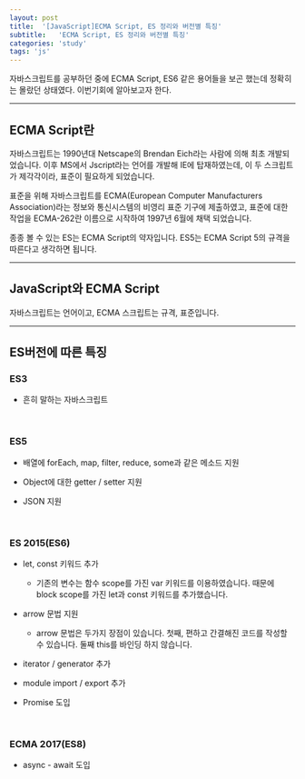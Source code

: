 ```yaml
---
layout: post
title:  '[JavaScript]ECMA Script, ES 정리와 버전별 특징'
subtitle:   'ECMA Script, ES 정리와 버전별 특징'
categories: 'study'
tags: 'js'
---
```


자바스크립트를 공부하던 중에 ECMA Script, ES6 같은 용어들을 보곤 했는데 정확히는 몰랐던 상태였다. 이번기회에 알아보고자 한다.

---

## ECMA Script란

자바스크립트는 1990년대 Netscape의 Brendan Eich라는 사람에 의해 최초 개발되었습니다. 이후 MS에서 Jscript라는 언어를 개발해 IE에 탑재하였는데, 이 두 스크립트가 제각각이라, 표준이 필요하게 되었습니다.

표준을 위해 자바스크립트를 ECMA(European Computer Manufacturers Association)라는 정보와 통신시스템의 비영리 표준 기구에 제출하였고, 표준에 대한 작업을 ECMA-262란 이름으로 시작하여 1997년 6월에 채택 되었습니다.

종종 볼 수 있는 ES는 ECMA Script의 약자입니다. ES5는 ECMA Script 5의 규격을 따른다고 생각하면 됩니다.

---

## JavaScript와 ECMA Script

자바스크립트는 언어이고, ECMA 스크립트는 규격, 표준입니다.

----

## ES버전에 따른 특징

### ES3 

* 흔히 말하는 자바스크립트

<br>

### ES5

* 배열에 forEach, map, filter, reduce, some과 같은 메소드 지원

* Object에 대한 getter / setter 지원

* JSON 지원

<br>

### ES 2015(ES6)

* let, const 키워드 추가

    * 기존의 변수는 함수 scope를 가진 var 키워드를 이용하였습니다. 때문에 block scope를 가진 let과 const 키워드를 추가했습니다.

* arrow 문법 지원

    * arrow 문법은 두가지 장점이 있습니다. 첫째, 편하고 간결해진 코드를 작성할 수 있습니다. 둘째 this를 바인딩 하지 않습니다.

* iterator / generator 추가

* module import / export 추가

* Promise 도입

<br>

### ECMA 2017(ES8)

 * async - await 도입